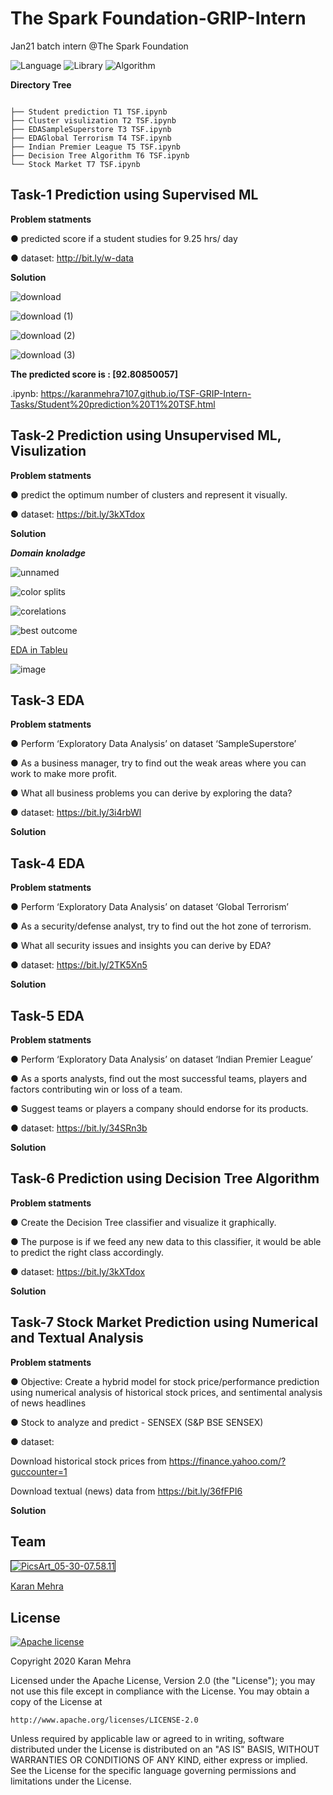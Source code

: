 # The Spark Foundation-GRIP-Intern
Jan21 batch intern @The Spark Foundation

![Language](https://img.shields.io/badge/Library-Python-Blue.svg) ![Library](https://img.shields.io/badge/Scrypt-Pandas-Orange.svg) ![Algorithm](https://img.shields.io/badge/code-ML-purple.svg)  

__Directory Tree__ 

```
 
├── Student prediction T1 TSF.ipynb
├── Cluster visulization T2 TSF.ipynb
├── EDASampleSuperstore T3 TSF.ipynb
├── EDAGlobal Terrorism T4 TSF.ipynb
├── Indian Premier League T5 TSF.ipynb
├── Decision Tree Algorithm T6 TSF.ipynb
└── Stock Market T7 TSF.ipynb

```



##  Task-1 Prediction using Supervised ML


__Problem statments__

● predicted score if a student studies for 9.25 hrs/ day

● dataset: http://bit.ly/w-data


__Solution__

![download](https://user-images.githubusercontent.com/62024355/103677864-d6b1ab00-4fa8-11eb-96fb-b7163c400072.png)

![download (1)](https://user-images.githubusercontent.com/62024355/103677852-d4e7e780-4fa8-11eb-9c38-ef5fb1b568e0.png)

![download (2)](https://user-images.githubusercontent.com/62024355/103677857-d6191480-4fa8-11eb-99a7-f81db8595cf1.png)

![download (3)](https://user-images.githubusercontent.com/62024355/103677861-d6b1ab00-4fa8-11eb-8965-be28089a1e62.png)


__The predicted score is : [92.80850057]__

.ipynb: https://karanmehra7107.github.io/TSF-GRIP-Intern-Tasks/Student%20prediction%20T1%20TSF.html


##  Task-2 Prediction using Unsupervised ML, Visulization


__Problem statments__

● predict the optimum number of clusters and represent it visually.

● dataset: https://bit.ly/3kXTdox


__Solution__


___Domain knoladge___


![unnamed](https://user-images.githubusercontent.com/62024355/103168620-c556f900-485a-11eb-8a91-73a34d0aac59.png)


![color splits](https://user-images.githubusercontent.com/62024355/101923878-f518c680-3bf5-11eb-9e7a-7bb75ab62a51.png)


![corelations](https://user-images.githubusercontent.com/62024355/101923902-fd710180-3bf5-11eb-9a1d-79b6b4b0cf03.png)


![best outcome](https://user-images.githubusercontent.com/62024355/101923917-02ce4c00-3bf6-11eb-9d28-fb480d25693d.png)


[EDA in Tableu](https://public.tableau.com/profile/karan6916#!/vizhome/Book1_16076268942200/Dashboard1?publish=yes)


![image](https://user-images.githubusercontent.com/62024355/101943651-7b8ed180-3c11-11eb-9f39-382ef714ca83.png)


##  Task-3 EDA


__Problem statments__

● Perform ‘Exploratory Data Analysis’ on dataset ‘SampleSuperstore’

● As a business manager, try to find out the weak areas where you can work to make more profit.

● What all business problems you can derive by exploring the data?

● dataset: https://bit.ly/3i4rbWl

__Solution__


##  Task-4 EDA


__Problem statments__

● Perform ‘Exploratory Data Analysis’ on dataset ‘Global Terrorism’

● As a security/defense analyst, try to find out the hot zone of terrorism.

● What all security issues and insights you can derive by EDA?

● dataset: https://bit.ly/2TK5Xn5

__Solution__


##  Task-5 EDA

__Problem statments__

● Perform ‘Exploratory Data Analysis’ on dataset ‘Indian Premier League’

● As a sports analysts, find out the most successful teams, players and factors contributing win or loss of a team.

● Suggest teams or players a company should endorse for its products.

● dataset: https://bit.ly/34SRn3b

__Solution__


##  Task-6 Prediction using Decision Tree Algorithm

__Problem statments__

● Create the Decision Tree classifier and visualize it graphically.

● The purpose is if we feed any new data to this classifier, it would be able to predict the right class accordingly.

● dataset: https://bit.ly/3kXTdox

__Solution__



##  Task-7 Stock Market Prediction using Numerical and Textual Analysis


__Problem statments__

● Objective: Create a hybrid model for stock price/performance prediction using numerical analysis of historical stock prices, and sentimental analysis of news headlines

● Stock to analyze and predict - SENSEX (S&P BSE SENSEX)

● dataset: 

Download historical stock prices from https://finance.yahoo.com/?guccounter=1

Download textual (news) data from https://bit.ly/36fFPI6

__Solution__







## Team
<a href="https://imgbb.com/"><img src="https://i.ibb.co/Fs4h7fZ/Pics-Art-05-30-07-58-11.jpg" alt="PicsArt_05-30-07.58.11" border="1">

[Karan Mehra](https://karanmehra7107.github.io/My-Portfolio/index.html)

## License
[![Apache license](https://img.shields.io/badge/license-apache-blue?style=for-the-badge&logo=appveyor)](http://www.apache.org/licenses/LICENSE-2.0e)

Copyright 2020 Karan Mehra

Licensed under the Apache License, Version 2.0 (the "License");
you may not use this file except in compliance with the License.
You may obtain a copy of the License at

    http://www.apache.org/licenses/LICENSE-2.0

Unless required by applicable law or agreed to in writing, software
distributed under the License is distributed on an "AS IS" BASIS,
WITHOUT WARRANTIES OR CONDITIONS OF ANY KIND, either express or implied.
See the License for the specific language governing permissions and
limitations under the License.




